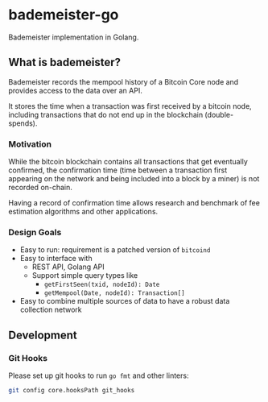 # bademeister-go

Bademeister implementation in Golang.


## What is bademeister?

Bademeister records the mempool history of a Bitcoin Core node and provides access to the data over an API.

It stores the time when a transaction was first received by a bitcoin node, including
transactions that do not end up in the blockchain (double-spends).

### Motivation

While the bitcoin blockchain contains all transactions that get eventually confirmed,
the confirmation time (time between a transaction first appearing on the
network and being included into a block by a miner) is not recorded on-chain.

Having a record of confirmation time allows research and benchmark of fee estimation
algorithms and other applications.

### Design Goals

* Easy to run: requirement is a patched version of `bitcoind`
* Easy to interface with
  * REST API, Golang API
  * Support simple query types like
    * `getFirstSeen(txid, nodeId): Date`
    * `getMempool(Date, nodeId): Transaction[]`
* Easy to combine multiple sources of data to have a robust data collection network

## Development

### Git Hooks

Please set up git hooks to run `go fmt` and other linters:

```bash
git config core.hooksPath git_hooks
```

